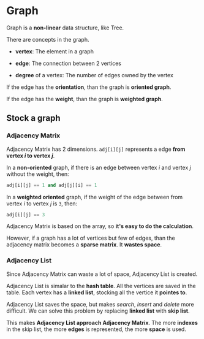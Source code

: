 # Graph

Graph is a **non-linear** data structure, like Tree.

There are concepts in the graph.

- **vertex**: The element in a graph

- **edge**: The connection between 2 vertices

- **degree** of a vertex: The number of edges owned by the vertex

If the edge has the **orientation**, than the graph is **oriented graph**.

If the edge has the **weight**, than the graph is **weighted graph**.

## Stock a graph

### Adjacency Matrix

Adjacency Matrix has 2 dimensions. `adj[i][j]` represents a edge **from vertex *i* to vertex *j***.

In a **non-oriented** graph, if there is an edge between vertex *i* and vertex *j* without the weight, then:

```python
adj[i][j] == 1 and adj[j][i] == 1
```

In a **weighted oriented** graph, if the weight of the edge between from vertex *i* to vertex *j* is `3`, then:

```python
adj[i][j] == 3
```

Adjacency Matrix is based on the array, so **it's easy to do the calculation**. 

However, if a graph has a lot of vertices but few of edges, than the adjacency matrix becomes a **sparse matrix**. It **wastes space**.

### Adjacency List

Since Adjacency Matrix can waste a lot of space, Adjacency List is created.

Adjacency List is simalar to the **hash table**. All the vertices are saved in the table. Each vertex has a **linked list**, stocking all the vertice it **pointes to**.

Adjacency List saves the space, but makes *search*, *insert* and *delete* more difficult. We can solve this problem by replacing **linked list** with **skip list**. 

This makes **Adjacency List approach Adjacency Matrix**. The more **indexes** in the skip list, the more **edges** is represented, the more **space** is used.

